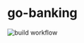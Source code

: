 # go-banking

![build workflow](https://github.com/alekssro/go-banking/actions/workflows/go.yml/badge.svg)
